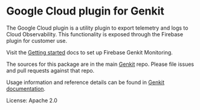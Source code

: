 # Google Cloud plugin for Genkit

The Google Cloud plugin is a utility plugin to export telemetry and logs to Cloud Observability. This functionality is exposed through the Firebase plugin for customer use.

Visit the [Getting started](https://firebase.google.com/docs/genkit/observability/getting-started) docs to set up Firebase Genkit Monitoring.

The sources for this package are in the main [Genkit](https://github.com/firebase/genkit) repo. Please file issues and pull requests against that repo.

Usage information and reference details can be found in [Genkit documentation](https://firebase.google.com/docs/genkit).

License: Apache 2.0

